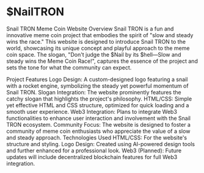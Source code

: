 # $NailTRON

Snail TRON Meme Coin Website
Overview
Snail TRON is a fun and innovative meme coin project that embodies the spirit of "slow and steady wins the race." This website is designed to introduce Snail TRON to the world, showcasing its unique concept and playful approach to the meme coin space. The slogan, "Don't judge the $Nail by its $hell—Slow and steady wins the Meme Coin Race!", captures the essence of the project and sets the tone for what the community can expect.

Project Features
Logo Design: A custom-designed logo featuring a snail with a rocket engine, symbolizing the steady yet powerful momentum of Snail TRON.
Slogan Integration: The website prominently features the catchy slogan that highlights the project's philosophy.
HTML/CSS: Simple yet effective HTML and CSS structure, optimized for quick loading and a smooth user experience.
Web3 Integration: Plans to integrate Web3 functionalities to enhance user interaction and involvement with the Snail TRON ecosystem.
Community Focus: The website is designed to foster a community of meme coin enthusiasts who appreciate the value of a slow and steady approach.
Technologies Used
HTML/CSS: For the website's structure and styling.
Logo Design: Created using AI-powered design tools and further enhanced for a professional look.
Web3 (Planned): Future updates will include decentralized blockchain features for full Web3 integration.
